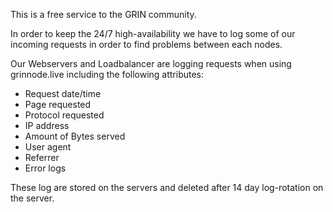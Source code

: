 This is a free service to the GRIN community. 

In order to keep the 24/7 high-availability we have to log some of our incoming requests in order to find problems between each nodes. 

Our Webservers and Loadbalancer are logging requests when using grinnode.live including the following attributes:

* Request date/time
* Page requested
* Protocol requested 
* IP address
* Amount of Bytes served 
* User agent
* Referrer
* Error logs

These log are stored on the servers and deleted after 14 day log-rotation on the server. 





